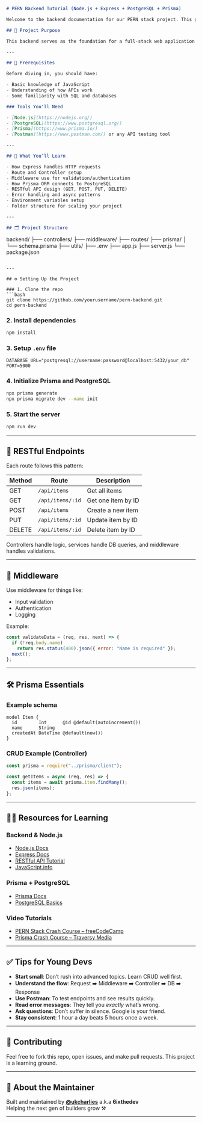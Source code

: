 ```markdown
# PERN Backend Tutorial (Node.js + Express + PostgreSQL + Prisma)

Welcome to the backend documentation for our PERN stack project. This guide is for both contributors and learners who want to understand how to build a RESTful backend using Node.js, Express, PostgreSQL, and Prisma ORM.

## 🎯 Project Purpose

This backend serves as the foundation for a full-stack web application built with the PERN stack. It handles API routes, interacts with a PostgreSQL database through Prisma, and sets up a solid structure for scalability and maintainability.

---

## 📘 Prerequisites

Before diving in, you should have:

- Basic knowledge of JavaScript
- Understanding of how APIs work
- Some familiarity with SQL and databases

### Tools You'll Need

- [Node.js](https://nodejs.org/)
- [PostgreSQL](https://www.postgresql.org/)
- [Prisma](https://www.prisma.io/)
- [Postman](https://www.postman.com/) or any API testing tool

---

## 🧠 What You’ll Learn

- How Express handles HTTP requests
- Route and Controller setup
- Middleware use for validation/authentication
- How Prisma ORM connects to PostgreSQL
- RESTful API design (GET, POST, PUT, DELETE)
- Error handling and async patterns
- Environment variables setup
- Folder structure for scaling your project

---

## 🗂️ Project Structure
```

backend/
├── controllers/
├── middleware/
├── routes/
├── prisma/
│ └── schema.prisma
├── utils/
├── .env
├── app.js
├── server.js
└── package.json

````

---

## ⚙️ Setting Up the Project

### 1. Clone the repo
```bash
git clone https://github.com/yourusername/pern-backend.git
cd pern-backend
````

### 2. Install dependencies

```bash
npm install
```

### 3. Setup `.env` file

```env
DATABASE_URL="postgresql://username:password@localhost:5432/your_db"
PORT=5000
```

### 4. Initialize Prisma and PostgreSQL

```bash
npx prisma generate
npx prisma migrate dev --name init
```

### 5. Start the server

```bash
npm run dev
```

---

## 🔁 RESTful Endpoints

Each route follows this pattern:

| Method | Route            | Description        |
| ------ | ---------------- | ------------------ |
| GET    | `/api/items`     | Get all items      |
| GET    | `/api/items/:id` | Get one item by ID |
| POST   | `/api/items`     | Create a new item  |
| PUT    | `/api/items/:id` | Update item by ID  |
| DELETE | `/api/items/:id` | Delete item by ID  |

Controllers handle logic, services handle DB queries, and middleware handles validations.

---

## 🔐 Middleware

Use middleware for things like:

- Input validation
- Authentication
- Logging

Example:

```js
const validateData = (req, res, next) => {
  if (!req.body.name)
    return res.status(400).json({ error: "Name is required" });
  next();
};
```

---

## 🛠️ Prisma Essentials

### Example schema

```prisma
model Item {
  id        Int      @id @default(autoincrement())
  name      String
  createdAt DateTime @default(now())
}
```

### CRUD Example (Controller)

```js
const prisma = require("../prisma/client");

const getItems = async (req, res) => {
  const items = await prisma.item.findMany();
  res.json(items);
};
```

---

## 🧑‍🏫 Resources for Learning

### Backend & Node.js

- [Node.js Docs](https://nodejs.org/en/docs)
- [Express Docs](https://expressjs.com/)
- [RESTful API Tutorial](https://restfulapi.net/)
- [JavaScript.info](https://javascript.info/)

### Prisma + PostgreSQL

- [Prisma Docs](https://www.prisma.io/docs/)
- [PostgreSQL Basics](https://www.postgresqltutorial.com/)

### Video Tutorials

- [PERN Stack Crash Course – freeCodeCamp](https://www.youtube.com/watch?v=ldYcgPKEZC8)
- [Prisma Crash Course – Traversy Media](https://www.youtube.com/watch?v=RebA5J-rlwg)

---

## ✅ Tips for Young Devs

- **Start small**: Don’t rush into advanced topics. Learn CRUD well first.
- **Understand the flow**: Request ➡️ Middleware ➡️ Controller ➡️ DB ➡️ Response
- **Use Postman**: To test endpoints and see results quickly.
- **Read error messages**: They tell you _exactly_ what’s wrong.
- **Ask questions**: Don’t suffer in silence. Google is your friend.
- **Stay consistent**: 1 hour a day beats 5 hours once a week.

---

## 🙌 Contributing

Feel free to fork this repo, open issues, and make pull requests. This project is a learning ground.

---

## 🔗 About the Maintainer

Built and maintained by **[@ukcharlies](https://github.com/ukcharlies)** a.k.a **6ixthedev**  
Helping the next gen of builders grow ⚒️

---

